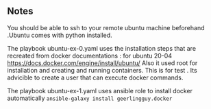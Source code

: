 ## Notes 

You should be able to ssh to your remote ubuntu machine beforehand .Ubuntu comes with python installed.

The playbook ubuntu-ex-0.yaml uses the installation steps that are recreated from docker documentations : for ubuntu 20-04   https://docs.docker.com/engine/install/ubuntu/
Also  it used root for installation and creating and running containers.
This is for test . Its advicible to create a user that can execute docker commands.

The playbook ubuntu-ex-1.yaml  uses ansible role to install docker automatically   ```ansible-galaxy install geerlingguy.docker```
